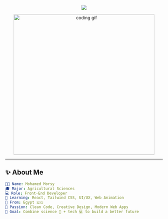 <!-- ✨ Header Animated Title -->
<p align="center">
  <img src="https://readme-typing-svg.demolab.com?font=Fira+Code&size=26&pause=1000&color=13BEA0&vCenter=true&width=500&lines=Hi+there!+%F0%9F%91%8B;I'm+Mohamed+Morsy.;Front-End+Developer+%F0%9F%92%BB;Agriculture+Student+%F0%9F%8C%B1;Lover+of+Code+%26+Creativity!" />
</p>

<!-- 👨‍💻 Hero GIF -->
<p align="center">
  <img src="https://media.giphy.com/media/ZVik7pBtu9dNS/giphy.gif" width="450" alt="coding gif">
</p>

---

## ✨ About Me

```yaml
👨‍💻 Name: Mohamed Morsy
🎓 Major: Agricultural Sciences
💻 Role: Front-End Developer
🌱 Learning: React, Tailwind CSS, UI/UX, Web Animation
🧠 From: Egypt 🇪🇬
🚀 Passion: Clean Code, Creative Design, Modern Web Apps
🎯 Goal: Combine science 🌿 + tech 💻 to build a better future
